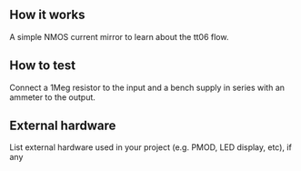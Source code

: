 <!---

This file is used to generate your project datasheet. Please fill in the information below and delete any unused
sections.

You can also include images in this folder and reference them in the markdown. Each image must be less than
512 kb in size, and the combined size of all images must be less than 1 MB.
-->

## How it works

A simple NMOS current mirror to learn about the tt06 flow.

## How to test

Connect a 1Meg resistor to the input and a bench supply in series with an ammeter to the output.

## External hardware

List external hardware used in your project (e.g. PMOD, LED display, etc), if any
